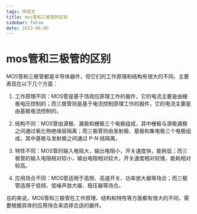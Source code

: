 ```yaml
---
tags: 待成文
title: mos管和三极管的区别
sidebar: false
date: 2023-06-06
---
```

# mos管和三极管的区别

MOS管和三极管都是半导体器件，但它们的工作原理和结构有很大的不同，主要表现在以下几个方面：

1. 工作原理不同：MOS管是基于场效应原理工作的器件，它的电流主要是由栅极电压控制的；而三极管则是基于电流控制原理工作的器件，它的电流主要是由基极电流控制的。
    
2. 结构不同：MOS管由源极、漏极和栅极三个电极组成，其中栅极与源极漏极之间通过氧化物绝缘层隔离；而三极管则由发射极、基极和集电极三个电极组成，其中基极与发射极之间通过 P-N 结隔离。
    
3. 特性不同：MOS管的输入电阻大，输出电阻小，开关速度快，能耗低；而三极管的输入电阻相对较小，输出电阻相对较大，开关速度相对较慢，能耗相对较高。
    
4. 应用场合不同：MOS管适用于高频、高速开关、功率放大器等场合；而三极管适用于低频、低噪声放大器、稳压器等场合。
    

总的来说，MOS管和三极管在工作原理、结构和特性等方面都有很大的不同，需要根据具体的应用场合来选择合适的器件。